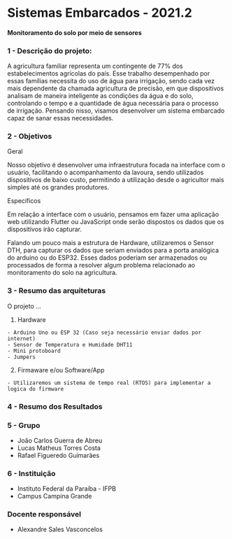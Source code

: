 
# Sistemas Embarcados - 2021.2

#### Monitoramento do solo por meio de sensores

### 1 - Descrição do projeto:

A agricultura familiar representa um contingente de 77% dos estabelecimentos
agrícolas do país. Esse trabalho desempenhado por essas famílias necessita do uso
de água para irrigação, sendo cada vez mais dependente da chamada agricultura de
precisão, em que dispositivos analisam de maneira inteligente as condições da água
e do solo, controlando o tempo e a quantidade de água necessária para o processo
de irrigação. Pensando nisso, visamos desenvolver um sistema embarcado capaz de sanar 
essas necessidades.


### 2 - Objetivos

  Geral
  
Nosso objetivo é desenvolver uma infraestrutura focada na interface com o usuário,
facilitando o acompanhamento da lavoura, sendo utilizados dispositivos de baixo
custo, permitindo a utilização desde o agricultor mais simples até os grandes
produtores.
  
  Especificos
 
Em relação a interface com o usuário, pensamos em fazer uma aplicação web
utilizando Flutter ou JavaScript onde serão dispostos os dados que os dispositivos
irão capturar.

Falando um pouco mais a estrutura de Hardware, utilizaremos o Sensor DTH, para
capturar os dados que seriam enviados para a porta analógica do arduino ou do
ESP32. Esses dados poderiam ser armazenados ou processados de forma a
resolver algum problema relacionado ao monitoramento do solo na agricultura.

  
### 3 - Resumo das arquiteturas

  O projeto ...
  
  1.  Hardware

	- Arduino Uno ou ESP 32 (Caso seja necessário enviar dados por internet)
	- Sensor de Temperatura e Humidade DHT11
	- Mini protoboard
	- Jumpers
  

  2.  Firmaware e/ou Software/App 
  
	- Utilizaremos um sistema de tempo real (RTOS) para implementar a logica do firmware
	
  
### 4 - Resumo dos Resultados

### 5 - Grupo

* João Carlos Guerra de Abreu
* Lucas Matheus Torres Costa
* Rafael Figueredo Guimarães

### 6 - Instituição

* Instituto Federal da Paraíba - IFPB
* Campus Campina Grande

### Docente responsável
* Alexandre Sales Vasconcelos
